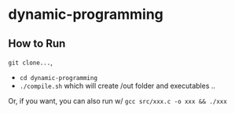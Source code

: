 # dynamic-programming


## How to Run

`git clone...`, 

- `cd dynamic-programming`
- `./compile.sh` which will create /out folder and executables ..

Or, if you want, you can also run w/ `gcc src/xxx.c -o xxx && ./xxx`